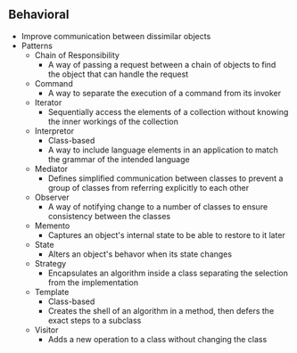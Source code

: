 ## Behavioral

* Improve communication between dissimilar objects
* Patterns
  * Chain of Responsibility
    * A way of passing a request between a chain of objects to find the object that can handle the request
  * Command
    * A way to separate the execution of a command from its invoker
  * Iterator
    * Sequentially access the elements of a collection without knowing the inner workings of the collection
  * Interpretor
    * Class-based
    * A way to include language elements in an application to match the grammar of the intended language
  * Mediator
    * Defines simplified communication between classes to prevent a group of classes from referring explicitly to each other
  * Observer
    * A way of notifying change to a number of classes to ensure consistency between the classes
  * Memento
    * Captures an object's internal state to be able to restore to it later
  * State
    * Alters an object's behavor when its state changes
  * Strategy
    * Encapsulates an algorithm inside a class separating the selection from the implementation
  * Template
    * Class-based
    * Creates the shell of an algorithm in a method, then defers the exact steps to a subclass
  * Visitor
    * Adds a new operation to a class without changing the class